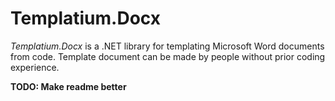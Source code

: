 ﻿# Templatium.Docx

*Templatium.Docx* is a .NET library for templating Microsoft Word documents from code. Template document can be made by people without prior coding experience. 

**TODO: Make readme better**


